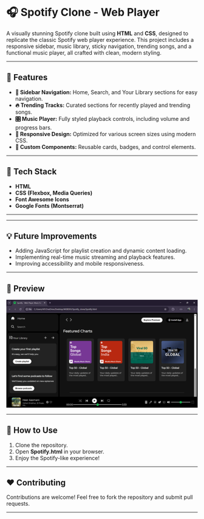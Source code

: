 # 🎧 Spotify Clone - Web Player  

A visually stunning Spotify clone built using **HTML** and **CSS**, designed to replicate the classic Spotify web player experience. This project includes a responsive sidebar, music library, sticky navigation, trending songs, and a functional music player, all crafted with clean, modern styling.  

---

## 📝 Features  
- **🎵 Sidebar Navigation:** Home, Search, and Your Library sections for easy navigation.  
- **🔥 Trending Tracks:** Curated sections for recently played and trending songs.  
- **🎛️ Music Player:** Fully styled playback controls, including volume and progress bars.  
- **📱 Responsive Design:** Optimized for various screen sizes using modern CSS.  
- **🔄 Custom Components:** Reusable cards, badges, and control elements.  

---

## 🚀 Tech Stack  
- **HTML**  
- **CSS (Flexbox, Media Queries)**  
- **Font Awesome Icons**  
- **Google Fonts (Montserrat)**  

---

---

## 💡 Future Improvements  
- Adding JavaScript for playlist creation and dynamic content loading.  
- Implementing real-time music streaming and playback features.  
- Improving accessibility and mobile responsiveness.  

---

## 📸 Preview  
![Spotify Clone Preview](./Assets/preview.png)  

---

## 🌟 How to Use  
1. Clone the repository.  
2. Open **Spotify.html** in your browser.  
3. Enjoy the Spotify-like experience!  

---

## ❤️ Contributing  
Contributions are welcome! Feel free to fork the repository and submit pull requests.  

---

